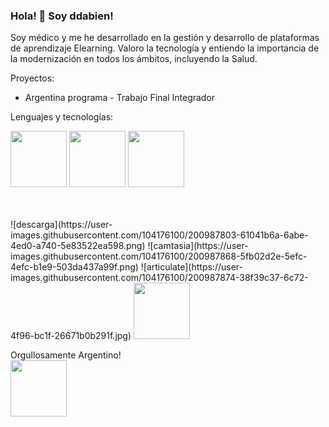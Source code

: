 ### Hola! 👋 Soy ddabien!

Soy médico y me he desarrollado en la gestión y desarrollo de plataformas de aprendizaje Elearning.
Valoro la tecnología y entiendo la importancia de la modernización en todos los ámbitos, incluyendo la Salud.

Proyectos:

- Argentina programa - Trabajo Final Integrador


Lenguajes y tecnologías:



<img src= "https://user-images.githubusercontent.com/104176100/200986711-ab1b4344-9c15-404a-b467-09cd8c19ab3d.jpg" width="90" height="90"> </a>
<img src= "https://user-images.githubusercontent.com/104176100/199250352-a98bda90-cf31-4696-af63-f76758fb954b.png" width="90" height="90"> </a>
<img src= "https://user-images.githubusercontent.com/104176100/200986732-5c6085ef-5fba-4862-ada4-3185832b642d.jpg" width="90" height="90"> </a>


<br>
<br>
![descarga](https://user-images.githubusercontent.com/104176100/200987803-61041b6a-6abe-4ed0-a740-5e83522ea598.png)
![camtasia](https://user-images.githubusercontent.com/104176100/200987868-5fb02d2e-5efc-4efc-b1e9-503da437a99f.png)
![articulate](https://user-images.githubusercontent.com/104176100/200987874-38f39c37-6c72-4f96-bc1f-26671b0b291f.jpg)
<img src= "https://user-images.githubusercontent.com/104176100/199247148-cb959a19-929b-4d79-9053-74a3fbca3cae.jpg" width="90" height="90"> </a>


Orgullosamente Argentino!
<br>
<img src= "https://user-images.githubusercontent.com/104176100/199245615-48562a49-c8e5-4e5a-9d18-d1910e709499.png" width="90" height="90"> </a>


